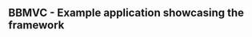 BBMVC - Example application showcasing the framework
----------------------------------------------------
